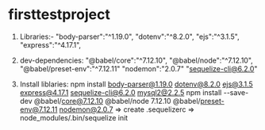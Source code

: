 # firsttestproject
1. Libraries:-
"body-parser":"^1.19.0",
"dotenv":"^8.2.0",
"ejs":"^3.1.5",
"express":"^4.17.1",

2. dev-dependencies:
"@babel/core":"^7.12.10",
"@babel/node":"^7.12.10",
"@babel/preset-env":"^7.12.11"
"nodemon":"2.0.7"
"sequelize-cli@6.2.0"
3. Install liblaries:
npm install body-parser@1.19.0 dotenv@8.2.0 ejs@3.1.5 express@4.17.1 sequelize-cli@6.2.0 mysql2@2.2.5
npm install --save-dev @babel/core@7.12.10 @babel/node 7.12.10 @babel/preset-env@7.12.11 nodemon@2.0.7 
=> create .sequelizerc => node_modules/.bin/sequelize init



